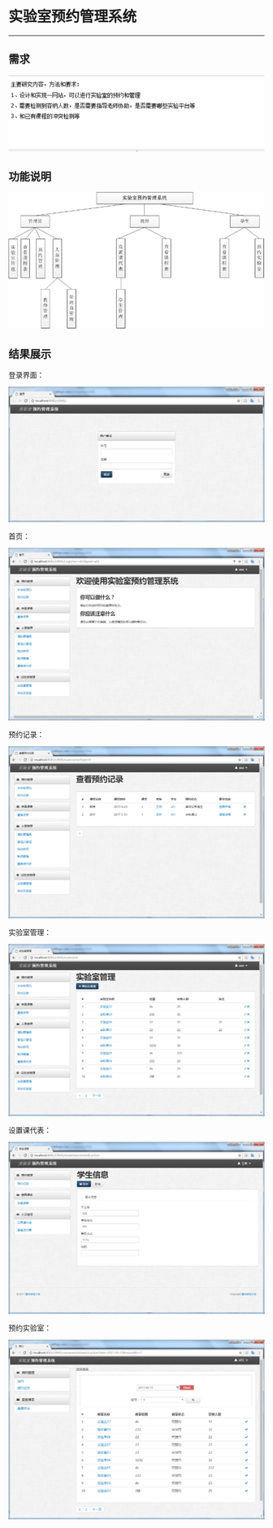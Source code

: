 # 实验室预约管理系统 
-------------------------------

## 需求

![](/img/aim.png)

## 功能说明

![](/img/1.png)

## 结果展示

登录界面：

![index](/img/login.png)

首页：

![login](/img/index.png)

预约记录：

![r](/img/r.png)

实验室管理：

![lib](/img/lib.png)

设置课代表：

![set-t](/img/set-t.png)

预约实验室：

![book](/img/book.png)